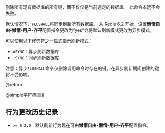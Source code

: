删除所有现有数据库的所有键，而不仅仅是当前选定的数据库。
此命令永远不会失败。

默认情况下，`FLUSHALL`将同步刷新所有数据库。
从 Redis 6.2 开始，设置**懒惰自由-懒惰-用户-齐平**配置指令更改为“yes”会将默认刷新模式更改为异步模式。

可以使用以下修饰符之一显式指示刷新模式：

*   `ASYNC`：异步刷新数据库
*   `!SYNC`：同步刷新数据库

注意：异步`FLUSHALL`命令仅删除调用命令时存在的键。在异步刷新期间创建的键将不受影响。

@return

@simple字符串回复

## 行为更改历史记录

*   `>= 6.2.0`：默认刷新行为现在可由**懒惰自由-懒惰-用户-齐平**配置指令。

